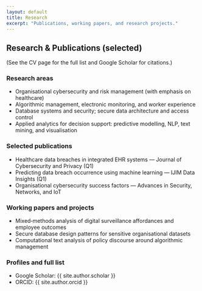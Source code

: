 ```yaml
---
layout: default
title: Research
excerpt: "Publications, working papers, and research projects."
---
```


## Research & Publications (selected)

(See the CV page for the full list and Google Scholar for citations.)

### Research areas
- Organisational cybersecurity and risk management (with emphasis on healthcare)
- Algorithmic management, electronic monitoring, and worker experience
- Database systems and security; secure data architecture and access control
- Applied analytics for decision support: predictive modelling, NLP, text mining, and visualisation

### Selected publications
- Healthcare data breaches in integrated EHR systems — Journal of Cybersecurity and Privacy (Q1)
- Predicting data breach occurrence using machine learning — IJIM Data Insights (Q1)
- Organisational cybersecurity success factors — Advances in Security, Networks, and IoT

### Working papers and projects
- Mixed‑methods analysis of digital surveillance affordances and employee outcomes
- Secure database design patterns for sensitive organisational datasets
- Computational text analysis of policy discourse around algorithmic management

### Profiles and full list
- Google Scholar: {{ site.author.scholar }}
- ORCID: {{ site.author.orcid }}
